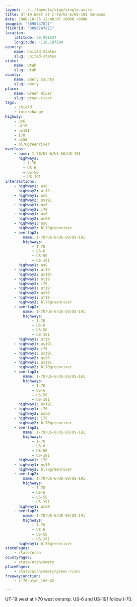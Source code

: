 ```yaml
---
layout: ../../layouts/sign/single.astro
title: UT-19 West at I-70/US-6/US-191 Onramps
date: 2008-10-25 12:40:07 +0000 +0000
imageid: "3090747821"
flickrid: "3090747821"
location:
    latitude: 38.991527
    longitude: -110.187594
country:
    name: United States
    slug: united-states
state:
    name: Utah
    slug: utah
county:
    name: Emery County
    slug: emery
place:
    name: Green River
    slug: green-river
tags:
    - shield
    - interchange
highway:
    - us6
    - ut19
    - us191
    - i70
    - us50
    - bl70greenriver
overlaps:
    - name: I-70/US-6/US-50/US-191
      highways:
        - I-70
        - US-6
        - US-50
        - US-191
intersections:
    - highway1: us6
      highway2: ut19
    - highway1: us6
      highway2: us191
    - highway1: us6
      highway2: i70
    - highway1: us6
      highway2: us50
    - highway1: us6
      highway2: bl70greenriver
    - overlap2:
        name: I-70/US-6/US-50/US-191
        highways:
            - I-70
            - US-6
            - US-50
            - US-191
      highway1: us6
    - highway1: ut19
      highway2: us191
    - highway1: ut19
      highway2: i70
    - highway1: ut19
      highway2: us50
    - highway1: ut19
      highway2: bl70greenriver
    - overlap2:
        name: I-70/US-6/US-50/US-191
        highways:
            - I-70
            - US-6
            - US-50
            - US-191
      highway1: ut19
    - highway1: us191
      highway2: i70
    - highway1: us191
      highway2: us50
    - highway1: us191
      highway2: bl70greenriver
    - overlap2:
        name: I-70/US-6/US-50/US-191
        highways:
            - I-70
            - US-6
            - US-50
            - US-191
      highway1: us191
    - highway1: i70
      highway2: us50
    - highway1: i70
      highway2: bl70greenriver
    - overlap2:
        name: I-70/US-6/US-50/US-191
        highways:
            - I-70
            - US-6
            - US-50
            - US-191
      highway1: i70
    - highway1: us50
      highway2: bl70greenriver
    - overlap2:
        name: I-70/US-6/US-50/US-191
        highways:
            - I-70
            - US-6
            - US-50
            - US-191
      highway1: us50
    - overlap2:
        name: I-70/US-6/US-50/US-191
        highways:
            - I-70
            - US-6
            - US-50
            - US-191
      highway1: bl70greenriver
statePages:
    - state/utah
countyPages:
    - state/utah/emery
placePages:
    - state/utah/emery/green-river
freewayjunction:
    - i-70-utah_160-42

---
```

UT-19 west at I-70 west onramp. US-6 and US-191 follow I-70.